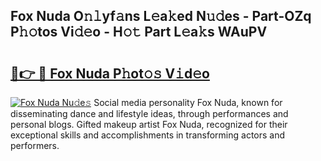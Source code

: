 ## Fox Nuda O𝚗𝚕yf𝚊ns L𝚎a𝚔ed N𝚞𝚍es - Part-OZq P𝚑𝚘tos Vi𝚍𝚎o - H𝚘𝚝 Part L𝚎a𝚔s WAuPV

# <h2><a href="http://kff6bt4.oniu.top/?m=Fox+Nuda">🔗👉 🔴 Fox Nuda P𝚑ot𝚘𝚜 V𝚒d𝚎o</a></h2>

[![Fox Nuda Nu𝚍e𝚜](https://i.imgur.com/0qMVB7G.gif)](http://kff6bt4.oniu.top/?m=Fox+Nuda)
Social media personality Fox Nuda, known for disseminating dance and lifestyle ideas, through performances and personal blogs. Gifted makeup artist Fox Nuda, recognized for their exceptional skills and accomplishments in transforming actors and performers.  
